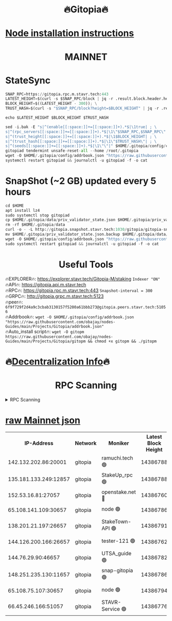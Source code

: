 <h1 align="center"> 🔥Gitopia🔥</h1>

[Node installation instructions](https://github.com/obajay/nodes-Guides/tree/main/Projects/Gitopia)
=

<h1 align="center"> MAINNET</h1>

# StateSync
```python
SNAP_RPC=https://gitopia.rpc.m.stavr.tech:443
LATEST_HEIGHT=$(curl -s $SNAP_RPC/block | jq -r .result.block.header.height); \
BLOCK_HEIGHT=$((LATEST_HEIGHT - 300)); \
TRUST_HASH=$(curl -s "$SNAP_RPC/block?height=$BLOCK_HEIGHT" | jq -r .result.block_id.hash)

echo $LATEST_HEIGHT $BLOCK_HEIGHT $TRUST_HASH

sed -i.bak -E "s|^(enable[[:space:]]+=[[:space:]]+).*$|\1true| ; \
s|^(rpc_servers[[:space:]]+=[[:space:]]+).*$|\1\"$SNAP_RPC,$SNAP_RPC\"| ; \
s|^(trust_height[[:space:]]+=[[:space:]]+).*$|\1$BLOCK_HEIGHT| ; \
s|^(trust_hash[[:space:]]+=[[:space:]]+).*$|\1\"$TRUST_HASH\"| ; \
s|^(seeds[[:space:]]+=[[:space:]]+).*$|\1\"\"|" $HOME/.gitopia/config/config.toml
gitopiad tendermint unsafe-reset-all --home /root/.gitopia
wget -O $HOME/.gitopia/config/addrbook.json "https://raw.githubusercontent.com/obajay/nodes-Guides/main/Projects/Gitopia/addrbook.json"
systemctl restart gitopiad && journalctl -u gitopiad -f -o cat
```
# SnapShot (~2 GB) updated every 5 hours
```python
cd $HOME
apt install lz4
sudo systemctl stop gitopiad
cp $HOME/.gitopia/data/priv_validator_state.json $HOME/.gitopia/priv_validator_state.json.backup
rm -rf $HOME/.gitopia/data
curl -o - -L http://gitopia.snapshot.stavr.tech:1030/gitopia/gitopia-snap.tar.lz4 | lz4 -c -d - | tar -x -C $HOME/.gitopia --strip-components 2
mv $HOME/.gitopia/priv_validator_state.json.backup $HOME/.gitopia/data/priv_validator_state.json
wget -O $HOME/.gitopia/config/addrbook.json "https://raw.githubusercontent.com/obajay/nodes-Guides/main/Projects/Gitopia/addrbook.json"
sudo systemctl restart gitopiad && journalctl -u gitopiad -f -o cat
```
 <h1 align="center"> Useful Tools</h1>

🔥EXPLORER🔥:      https://explorer.stavr.tech/Gitopia-M/staking  `Indexer "ON"` \
🔥API🔥: 			 		 https://gitopia.api.m.stavr.tech \
🔥RPC🔥:           https://gitopia.rpc.m.stavr.tech:443              `Snapshot-interval = 300` \
🔥GRPC🔥:          http://gitopia.grpc.m.stavr.tech:5123 \
🔥peer🔥:					 `6f9f729f2d4a9c3cbab3130157f5200a61bbb273@gitopia.peers.stavr.tech:51056` \
🔥Addrbook🔥:    ```wget -O $HOME/.gitopia/config/addrbook.json "https://raw.githubusercontent.com/obajay/nodes-Guides/main/Projects/Gitopia/addrbook.json"``` \
🔥Auto_install script🔥: ```wget -O gitopm https://raw.githubusercontent.com/obajay/nodes-Guides/main/Projects/Gitopia/gitopm && chmod +x gitopm && ./gitopm```

🔥[Decentralization Info](https://github.com/obajay/StateSync-snapshots/tree/main/Projects/Gitopia/Decentralization)🔥
=

<h1 align="center"> RPC Scanning</h1>

<details>
<summary>RPC Scanning</summary>

<h2 align="center"> We scan nodes in real time every 4 hours. And we provide the final result of RPC endpoints.
We cannot influence the operation of these nodes in any way. </h2>


```python
If Voting Power is higher than 0 --> then the Node is a validator of the network and may be subject to attack and be a potential threat to the chain.
```
```python
We marked such validators with a red symbol
```

</details>

[raw Mainnet json](https://rpc-check.gitopm.stavr.tech/gitopm/rpc-gitopm-result.json)
=

<table><tr><th>IP-Address</th><th>Network</th><th>Moniker</th><th>Latest Block Height</th><th>Earliest Block Height</th><th>Catching Up</th><th>Tx Index</th><th>Voting Power</th><th>Scan Time</th></tr><tr><td>142.132.202.86:20001</td><td>gitopia</td><td>ramuchi.tech 🟢</td><td>14386788</td><td>6548337</td><td>False</td><td>on</td><td>0</td><td>2024-02-25T16:46:40.063000545UTC</td></tr><tr><td>135.181.133.249:12857</td><td>gitopia</td><td>StakeUp_rpc 🟢</td><td>14386788</td><td>8010001</td><td>False</td><td>on</td><td>0</td><td>2024-02-25T16:46:40.372015973UTC</td></tr><tr><td>152.53.16.81:27057</td><td>gitopia</td><td>openstake.net 🔴</td><td>14386760</td><td>10455001</td><td>False</td><td>off</td><td>50657</td><td>2024-02-25T16:45:54.876452584UTC</td></tr><tr><td>65.108.141.109:30657</td><td>gitopia</td><td>node 🟢</td><td>14386786</td><td>12299845</td><td>False</td><td>on</td><td>0</td><td>2024-02-25T16:46:37.482439885UTC</td></tr><tr><td>138.201.21.197:26657</td><td>gitopia</td><td>StakeTown-API 🟢</td><td>14386791</td><td>12733501</td><td>False</td><td>on</td><td>0</td><td>2024-02-25T16:46:44.892268582UTC</td></tr><tr><td>144.126.200.166:26657</td><td>gitopia</td><td>tester-121 🟢</td><td>14386762</td><td>12832814</td><td>False</td><td>off</td><td>0</td><td>2024-02-25T16:45:57.315248533UTC</td></tr><tr><td>144.76.29.90:46657</td><td>gitopia</td><td>UTSA_guide 🟢</td><td>14386782</td><td>13035301</td><td>False</td><td>on</td><td>0</td><td>2024-02-25T16:46:30.976608935UTC</td></tr><tr><td>148.251.235.130:11657</td><td>gitopia</td><td>snap-gitopia 🟢</td><td>14386786</td><td>14079001</td><td>False</td><td>on</td><td>0</td><td>2024-02-25T16:46:37.729945797UTC</td></tr><tr><td>65.108.75.107:30657</td><td>gitopia</td><td>node 🟢</td><td>14386794</td><td>14269230</td><td>False</td><td>on</td><td>0</td><td>2024-02-25T16:46:49.343096011UTC</td></tr><tr><td>66.45.246.166:51057</td><td>gitopia</td><td>STAVR-Service 🟢</td><td>14386776</td><td>14380001</td><td>False</td><td>on</td><td>0</td><td>2024-02-25T16:46:20.434166851UTC</td></tr></table>
